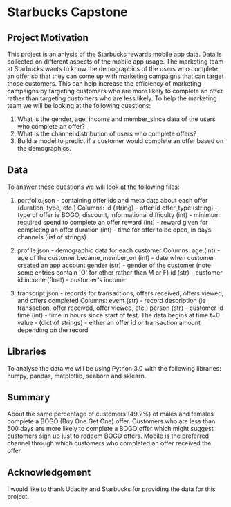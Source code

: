 # Starbucks Capstone

## Project Motivation

This project is an anlysis of the Starbucks rewards mobile app data. Data is collected on different aspects of the mobile app usage. The marketing team at Starbucks wants to know the demographics of the users who complete an offer so that they can come up with marketing campaigns that can target those customers. This can help increase the efficiency of marketing campaigns by targeting customers who are more likely to complete an offer rather than targeting customers who are less likely. To help the marketing team we will be looking at the following questions:

1) What is the gender, age, income and member_since data of the users who complete an offer?
2) What is the channel distribution of users who complete offers?
3) Build a model to predict if a customer would complete an offer based on the demographics.

## Data

To answer these questions we will look at the following files:

1) portfolio.json - containing offer ids and meta data about each offer (duration, type, etc.)
   Columns:
   id (string) - offer id
   offer_type (string) - type of offer ie BOGO, discount, informational
   difficulty (int) - minimum required spend to complete an offer
   reward (int) - reward given for completing an offer
   duration (int) - time for offer to be open, in days
   channels (list of strings)
   
2) profile.json - demographic data for each customer
   Columns:
   age (int) - age of the customer
   became_member_on (int) - date when customer created an app account
   gender (str) - gender of the customer (note some entries contain 'O' for other rather than M or F)
   id (str) - customer id
   income (float) - customer's income
   
3) transcript.json - records for transactions, offers received, offers viewed, and offers completed
   Columns:
   event (str) - record description (ie transaction, offer received, offer viewed, etc.)
   person (str) - customer id
   time (int) - time in hours since start of test. The data begins at time t=0
   value - (dict of strings) - either an offer id or transaction amount depending on the record
   
## Libraries

To analyse the data we will be using Python 3.0 with the following libraries: numpy, pandas, matplotlib, seaborn and sklearn.

## Summary

About the same percentage of customers (49.2%) of males and females complete a BOGO (Buy One Get One) offer.
Customers who are less than 500 days are more likely to complete a BOGO offer which might suggest customers sign up just to redeem BOGO offers.
Mobile is the preferred channel through which customers who completed an offer received the offer.

## Acknowledgement

I would like to thank Udacity and Starbucks for providing the data for this project.
